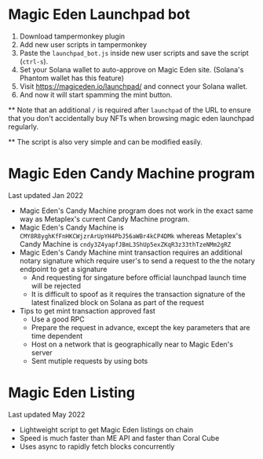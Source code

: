# Magic Eden Launchpad bot
1. Download tampermonkey plugin
2. Add new user scripts in tampermonkey
3. Paste the ```launchpad_bot.js``` inside new user scripts and save the script (```ctrl-s```). 
4. Set your Solana wallet to auto-approve on Magic Eden site. (Solana's Phantom wallet has this feature)
5. Visit https://magiceden.io/launchpad/ and connect your Solana wallet.
6. And now it will start spamming the mint button.


** Note that an additional ```/``` is required after ```launchpad``` of the URL to ensure that you don't accidentally buy NFTs when browsing magic eden launchpad regularly.

** The script is also very simple and can be modified easily.

# Magic Eden Candy Machine program 
Last updated Jan 2022
- Magic Eden's Candy Machine program does not work in the exact same way as Metaplex's current Candy Machine program.
- Magic Eden's Candy Machine is ```CMY8R8yghKfFnHKCWjzrArUpYH4PbJ56aWBr4kCP4DMk``` whereas Metaplex's Candy Machine is ```cndy3Z4yapfJBmL3ShUp5exZKqR3z33thTzeNMm2gRZ```
- Magic Eden's Candy Machine mint transaction requires an additional notary signature which require user's to send a request to the the notary endpoint to get a signature
  - And requesting for singature before official launchpad launch time will be rejected
  - It is difficult to spoof as it requires the transaction signature of the latest finalized block on Solana as part of the request
- Tips to get mint transaction approved fast
  - Use a good RPC
  - Prepare the request in advance, except the key parameters that are time dependent
  - Host on a network that is geographically near to Magic Eden's server
  - Sent mutiple requests by using bots

# Magic Eden Listing
Last updated May 2022
- Lightweight script to get Magic Eden listings on chain
- Speed is much faster than ME API and faster than Coral Cube
- Uses async to rapidly fetch blocks concurrently
